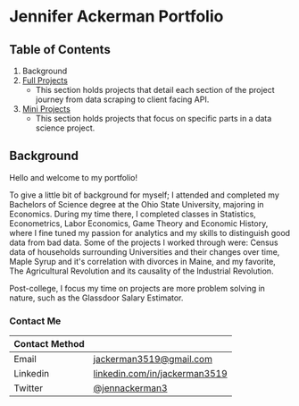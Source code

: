 # Jennifer Ackerman Portfolio

## Table of Contents
1. Background
2. [Full Projects](https://github.com/JennAckerman/Portfolio/tree/main/Full%20Projects)
    - This section holds projects that detail each section of the project journey from data scraping to client facing API.
3. [Mini Projects](https://github.com/JennAckerman/Portfolio/tree/main/Mini%20Projects)
    - This section holds projects that focus on specific parts in a data science project.
    
## Background
Hello and welcome to my portfolio!

To give a little bit of background for myself; I attended and completed my Bachelors of Science degree at the Ohio State University, majoring in Economics.  During my time there, I completed classes in Statistics, Econometrics, Labor Economics, Game Theory and Economic History, where I fine tuned my passion for analytics and my skills to distinguish good data from bad data.  Some of the projects I worked through were: Census data of households surrounding Universities and their changes over time, Maple Syrup and it's correlation with divorces in Maine, and my favorite, The Agricultural Revolution and its causality of the Industrial Revolution.

Post-college, I focus my time on projects are more problem solving in nature, such as the Glassdoor Salary Estimator.

### Contact Me

|Contact Method| |
|---------|---------|
|Email| jackerman3519@gmail.com|
|Linkedin| [linkedin.com/in/jackerman3519](https://www.linkedin.com/in/jackerman3519/)|
|Twitter|[@jennackerman3](https://twitter.com/JennAckerman3)|
